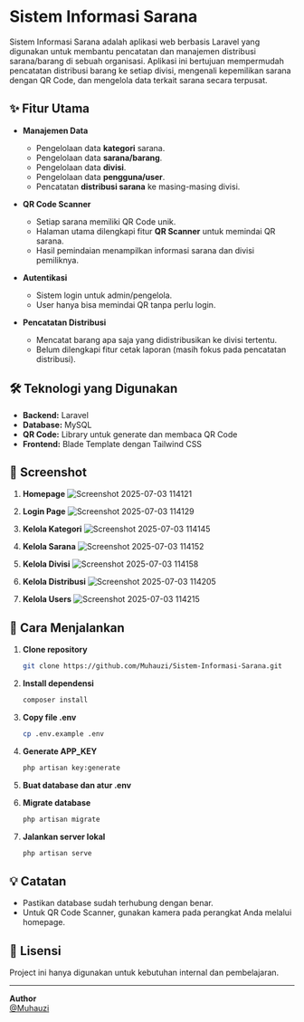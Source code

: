 
# Sistem Informasi Sarana

Sistem Informasi Sarana adalah aplikasi web berbasis Laravel yang digunakan untuk membantu pencatatan dan manajemen distribusi sarana/barang di sebuah organisasi. Aplikasi ini bertujuan mempermudah pencatatan distribusi barang ke setiap divisi, mengenali kepemilikan sarana dengan QR Code, dan mengelola data terkait sarana secara terpusat.

## ✨ Fitur Utama

- **Manajemen Data**
  - Pengelolaan data **kategori** sarana.
  - Pengelolaan data **sarana/barang**.
  - Pengelolaan data **divisi**.
  - Pengelolaan data **pengguna/user**.
  - Pencatatan **distribusi sarana** ke masing-masing divisi.

- **QR Code Scanner**
  - Setiap sarana memiliki QR Code unik.
  - Halaman utama dilengkapi fitur **QR Scanner** untuk memindai QR sarana.
  - Hasil pemindaian menampilkan informasi sarana dan divisi pemiliknya.

- **Autentikasi**
  - Sistem login untuk admin/pengelola.
  - User hanya bisa memindai QR tanpa perlu login.

- **Pencatatan Distribusi**
  - Mencatat barang apa saja yang didistribusikan ke divisi tertentu.
  - Belum dilengkapi fitur cetak laporan (masih fokus pada pencatatan distribusi).

## 🛠️ Teknologi yang Digunakan

- **Backend:** Laravel
- **Database:** MySQL
- **QR Code:** Library untuk generate dan membaca QR Code
- **Frontend:** Blade Template dengan Tailwind CSS

## 📸 Screenshot

1. **Homepage**
   ![Screenshot 2025-07-03 114121](https://github.com/user-attachments/assets/4b16d566-07c6-4451-afdc-fcef4564bdb0)
3. **Login Page**
   ![Screenshot 2025-07-03 114129](https://github.com/user-attachments/assets/b0447c32-7d05-40be-981b-3633666c0880)
5. **Kelola Kategori**
   ![Screenshot 2025-07-03 114145](https://github.com/user-attachments/assets/44993a66-f516-4953-a849-a534b9ac59c9)
7. **Kelola Sarana**
   ![Screenshot 2025-07-03 114152](https://github.com/user-attachments/assets/57335580-3b08-4e15-8c68-a96ad505c3c6)

9. **Kelola Divisi**
    ![Screenshot 2025-07-03 114158](https://github.com/user-attachments/assets/6ed3ae3c-8c95-4fa1-a531-037366917137)

11. **Kelola Distribusi**
    ![Screenshot 2025-07-03 114205](https://github.com/user-attachments/assets/c98fe424-c956-482a-b35d-25a97a00c4e6)

13. **Kelola Users**
    ![Screenshot 2025-07-03 114215](https://github.com/user-attachments/assets/b8cca4ad-c3f0-4bd9-aaae-d8937813eb29)


## 🚀 Cara Menjalankan

1. **Clone repository**
   ```bash
   git clone https://github.com/Muhauzi/Sistem-Informasi-Sarana.git
   ```

2. **Install dependensi**
   ```bash
   composer install
   ```

3. **Copy file .env**
   ```bash
   cp .env.example .env
   ```

4. **Generate APP_KEY**
   ```bash
   php artisan key:generate
   ```

5. **Buat database dan atur .env**

6. **Migrate database**
   ```bash
   php artisan migrate
   ```

7. **Jalankan server lokal**
   ```bash
   php artisan serve
   ```

## 💡 Catatan

- Pastikan database sudah terhubung dengan benar.
- Untuk QR Code Scanner, gunakan kamera pada perangkat Anda melalui homepage.

## 📄 Lisensi

Project ini hanya digunakan untuk kebutuhan internal dan pembelajaran.

---

**Author**  
[@Muhauzi](https://github.com/Muhauzi)
